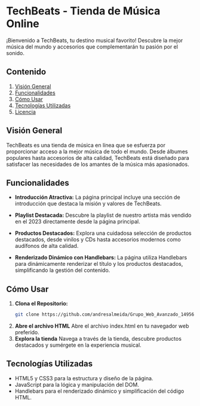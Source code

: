 # TechBeats - Tienda de Música Online

¡Bienvenido a TechBeats, tu destino musical favorito! Descubre la mejor música del mundo y accesorios que complementarán tu pasión por el sonido.

## Contenido

1. [Visión General](#visión-general)
2. [Funcionalidades](#funcionalidades)
3. [Cómo Usar](#cómo-usar)
4. [Tecnologías Utilizadas](#tecnologías-utilizadas)
5. [Licencia](#licencia)

## Visión General

TechBeats es una tienda de música en línea que se esfuerza por proporcionar acceso a la mejor música de todo el mundo. Desde álbumes populares hasta accesorios de alta calidad, TechBeats está diseñado para satisfacer las necesidades de los amantes de la música más apasionados.

## Funcionalidades

- **Introducción Atractiva:** La página principal incluye una sección de introducción que destaca la misión y valores de TechBeats.

- **Playlist Destacada:** Descubre la playlist de nuestro artista más vendido en el 2023 directamente desde la página principal.

- **Productos Destacados:** Explora una cuidadosa selección de productos destacados, desde vinilos y CDs hasta accesorios modernos como audífonos de alta calidad.

- **Renderizado Dinámico con Handlebars:** La página utiliza Handlebars para dinámicamente renderizar el título y los productos destacados, simplificando la gestión del contenido.

## Cómo Usar

1. **Clona el Repositorio:**
   ```bash
   git clone https://github.com/andresalmeida/Grupo_Web_Avanzado_14956/new/main/Pagina%20Handlebar
   ```
2. **Abre el archivo HTML**
   Abre el archivo index.html en tu navegador web preferido.
3. **Explora la tienda**
   Navega a través de la tienda, descubre productos destacados y sumérgete en la experiencia musical.

## Tecnologías Utilizadas

- HTML5 y CSS3 para la estructura y diseño de la página.
- JavaScript para la lógica y manipulación del DOM.
- Handlebars para el renderizado dinámico y simplificación del código HTML.
